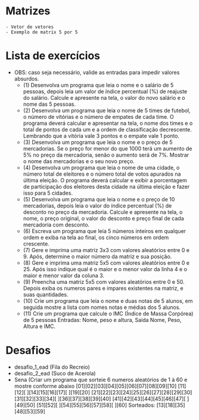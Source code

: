 # Matrizes
	- Vetor de vetores
	- Exemplo de matrix 5 por 5
# Lista de exercícios
- OBS: caso seja necessário, valide as entradas para impedir valores absurdos.
	- (1) Desenvolva um programa que leia o nome e o salário de 5 pessoas, depois leia um valor de índice percentual (%) de reajuste do salário. Calcule e apresente na tela, o valor do novo salário e o nome das 5 pessoas.
	- (2) Desenvolva um programa que leia o nome de 5 times de futebol, o número de vitórias e o número de empates de cada time. O programa deverá calcular e apresentar na tela, o nome dos times e o total de pontos de cada um e a ordem de classificação decrescente. Lembrando que a vitória vale 3 pontos e o empate vale 1 ponto.
	- (3) Desenvolva um programa que leia o nome e o preço de 5 mercadorias. Se o preço for menor do que 1000 terá um aumento de 5% no preço da mercadoria, senão o aumento será de 7%. Mostrar o nome das mercadorias e o seu novo preço.
	- (4) Desenvolva um programa que leia o nome de uma cidade, o número total de eleitores e o número total de votos apurados na última eleição. O programa deverá calcular e exibir a porcentagem de participação dos eleitores desta cidade na última eleição e fazer isso para 5 cidades.
	- (5) Desenvolva um programa que leia o nome e o preço de 10 mercadorias, depois leia o valor do índice percentual (%) de desconto no preço da mercadoria. Calcule e apresente na tela, o nome, o preço original, o valor do desconto e preço final de cada mercadoria com desconto.
	- (6) Escreva um programa que leia 5 números inteiros em qualquer ordem e exiba na tela ao final, os cinco números em ordem crescente.
	- (7) Gere e imprima uma matriz 3x3 com valores aleatórios entre 0 e 9. Após, determine o maior número da matriz e sua posição.
	- (8) Gere e imprima uma matriz 5x5 com valores aleatórios entre 0 e 25. Após isso indique qual é o maior e o menor valor da linha 4 e o maior e menor valor da coluna 3. 
	- (9) Preencha uma matriz 5x5 com valores aleatórios entre 0 e 50. Depois exiba os numeros pares e impares existentes na matriz, e suas quantidades.
	- (10) Crie um programa que leia o nome e duas notas de 5 alunos, em seguida mostre a lista com nomes notas e médias dos 5 alunos.
	- (11) Crie um programa que calcule o IMC (Índice de Massa Corpórea) de 5 pessoas Entradas: Nome, peso e altura, Saída Nome, Peso, Altura e IMC.
# Desafios
- desafio_1_ead (Fila do Recreio)
- desafio_2_ead (Suco de Acerola)
- Sena (Criar um programa que sorteie 6 numeros aleatórios de 1 à 60 e mostre conforme abaixo
[01][02][03][04][05][06][07][08][09][10]
[11][12][  ][14][15][16][17][  ][19][20]
[21][22][23][24][25][26][27][28][29][30]
[31][32][33][34][  ][36][37][38][39][40]
[41][42][43][44][45][46][47][  ][49][50]
[51][52][  ][54][55][56][57][58][  ][60]
Sorteados: [13][18][35][48][53][59]